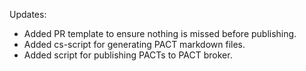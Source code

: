 Updates:

* Added PR template to ensure nothing is missed before publishing.
* Added cs-script for generating PACT markdown files.
* Added script for publishing PACTs to PACT broker.
